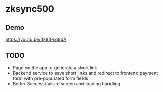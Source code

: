 # zksync500

## Demo
https://youtu.be/Ifk83-rq9dA

## TODO
 - Page on the app to generate a short link
 - Backend service to save short links and redirect to frontend payment form with pre-populated form fields
 - Better Success/failure screen and loading handling
